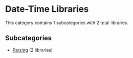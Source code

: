 # Date-Time Libraries

This category contains 1 subcategories with 2 total libraries.

## Subcategories

- [Parsing](Parsing.md) (2 libraries)
